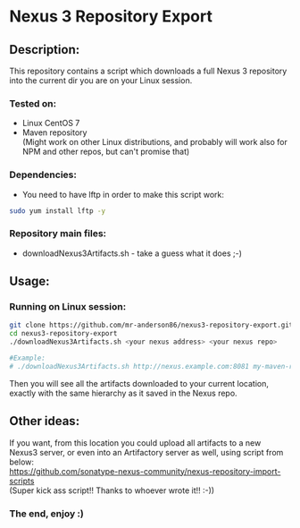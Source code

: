 # Nexus 3 Repository Export

## Description:
This repository contains a script which downloads a full Nexus 3 repository into the current dir you are on your Linux session.  

### Tested on:
* Linux CentOS 7
* Maven repository  
(Might work on other Linux distributions, and probably will work also for NPM and other repos, but can't promise that)

### Dependencies:
* You need to have lftp in order to make this script work:
```bash
sudo yum install lftp -y
```

### Repository main files:
* downloadNexus3Artifacts.sh - take a guess what it does ;-)

## Usage:

### Running on Linux session:
```bash
git clone https://github.com/mr-anderson86/nexus3-repository-export.git
cd nexus3-repository-export
./downloadNexus3Artifacts.sh <your nexus address> <your nexus repo>

#Example:
# ./downloadNexus3Artifacts.sh http://nexus.example.com:8081 my-maven-repo
```

Then you will see all the artifacts downloaded to your current location, exactly with the same hierarchy as it saved in the Nexus repo.

## Other ideas:
If you want, from this location you could upload all artifacts to a new Nexus3 server, or even into an Artifactory server as well, using script from below:  
https://github.com/sonatype-nexus-community/nexus-repository-import-scripts  
(Super kick ass script!! Thanks to whoever wrote it!! :-))

### The end, enjoy :)
